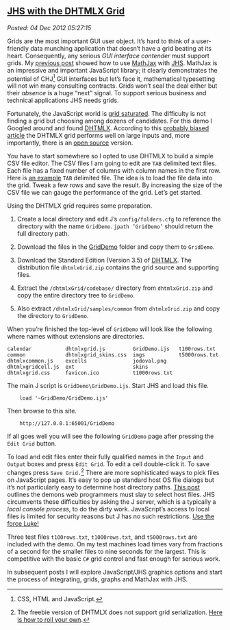 [JHS with the 
DHTMLX Grid](http://bakerjd99.wordpress.com/2012/12/03/jhs-with-the-dhtmlx-grid/)
-----------------------------------------------------------------------------------------------

*Posted: 04 Dec 2012 05:27:15*

Grids are the most important GUI user object. It’s hard to think of a
user-friendly data munching application that doesn’t have a grid beating
at its heart. Consequently, any serious *GUI interface contender* must
support grids. My [previous
post](http://bakerjd99.wordpress.com/2012/11/25/jhs-meets-mathjax/)
showed how to use [MathJax](http://www.mathjax.org/) with
[JHS](http://www.jsoftware.com/jwiki/NYCJUG/2011-02-08/HelloWorldInJHS).
MathJax is an impressive and important JavaScript library; it clearly
demonstrates the potential of CHJ[^1] GUI interfaces but let’s face it,
mathematical typesetting will not win many consulting contracts. Grids
won’t seal the deal either but their *absence* is a huge “next” signal.
To support serious business and technical applications JHS needs grids.

Fortunately, the JavaScript world is [grid
saturated](http://www.hotscripts.com/blog/15-javascript-data-grids-enhance-html-tables/).
The difficulty is not finding a grid but choosing among dozens of
candidates. For this demo I Googled around and found
[DHTMLX](http://dhtmlx.com/docs/products/dhtmlxGrid/). According to this
[probably biased article](http://www.dhtmlx.com/blog/?p=1525) the DHTMLX
grid performs well on large inputs and, more importantly, there is an
[open
source](http://www.dhtmlx.com/docs/products/dhtmlxGrid/license.shtml?gpl)
version.

You have to start somewhere so I opted to use DHTMLX to build a simple
CSV file editor. The CSV files I am going to edit are `TAB` delimited
text files. Each file has a fixed number of columns with column names in
the first row. Here is [an
example](https://www.box.com/s/0sm9bjgclnqu0czlpal6) `TAB` delimited
file. The idea is to load the file data into the grid. Tweak a few rows
and save the result. By increasing the size of the CSV file we can gauge
the performance of the grid. Let’s get started.

Using the DHTMLX grid requires some preparation.

1.  Create a local directory and edit J’s `config/folders.cfg` to
    reference the directory with the name `GridDemo`. `jpath ’GridDemo’`
    should return the full directory path.

2.  Download the files in the
    [GridDemo](https://www.box.com/s/n7ty82nv6nslia4drphs) folder and
    copy them to `GridDemo`.

3.  Download the Standard Edition (Version 3.5) of
    [DHTMLX](http://dhtmlx.com/docs/products/dhtmlxGrid/index.shtml).
    The distribution file `dhtmlxGrid.zip` contains the grid source and
    supporting files.

4.  Extract the `/dhtmlxGrid/codebase/` directory from `dhtmlxGrid.zip`
    and copy the entire directory tree to `GridDemo`.

5.  Also extract `/dhtmlxGrid/samples/common` from `dhtmlxGrid.zip` and
    copy the directory to `GridDemo`.

When you’re finished the top-level of `GridDemo` will look like the
following where names without extensions are directories.

    calendar           dhtmlxgrid.js         GridDemo.ijs   t100rows.txt
    common             dhtmlxgrid_skins.css  imgs           t5000rows.txt
    dhtmlxcommon.js    excells               jodoval.png
    dhtmlxgridcell.js  ext                   skins
    dhtmlxgrid.css     favicon.ico           t1000rows.txt

The main J script is `GridDemo\GridDemo.ijs`. Start JHS and load this
file.

        load '~GridDemo/GridDemo.ijs'

Then browse to this site.

        http://127.0.0.1:65001/GridDemo

If all goes well you will see the following `GridDemo` page after
pressing the `Edit Grid` button.

To load and edit files enter their fully qualified names in the `Input`
and `Output` boxes and press `Edit Grid`. To edit a cell double-click
it. To save changes press `Save Grid.`[^2] There are more sophisticated
ways to pick files on JavaScript pages. It’s easy to pop up standard
host OS file dialogs but it’s not particularly easy to determine host
directory paths. [This
post](http://robertnyman.com/2010/12/16/utilizing-the-html5-file-api-to-choose-upload-preview-and-see-progress-for-multiple-files/)
outlines the demons web programmers must slay to select host files. JHS
circumvents these difficulties by asking the J server, which is a
typically a *local console process*, to do the dirty work. JavaScript’s
access to local files is limited for security reasons but J has no such
restrictions. [Use the force
Luke!](http://www.youtube.com/watch?v=-fSj6LxsZes)

Three test files `t100rows.txt`, `t1000rows.txt`, and `t5000rows.txt`
are included with the demo. On my test machines load times vary from
fractions of a second for the smaller files to nine seconds for the
largest. This is competitive with the basic `C#` grid control and fast
enough for serious work.

In subsequent posts I will explore JavaScript/JHS graphics options and
start the process of integrating, grids, graphs and MathJax with JHS.

[^1]: CSS, HTML and JavaScript.

[^2]: The freebie version of DHTMLX does not support grid serialization.
    [Here is how to roll your
    own](http://bakerjd99.wordpress.com/2012/12/04/more-about-jhs-with-dhtmlx-the-grid/).
